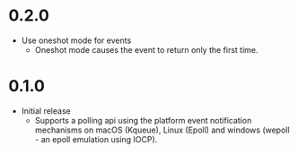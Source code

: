 # 0.2.0

* Use oneshot mode for events
  - Oneshot mode causes the event to return only the first time.

# 0.1.0

* Initial release
  - Supports a polling api using the platform event notification mechanisms on macOS (Kqueue), Linux (Epoll) and windows (wepoll - an epoll emulation using IOCP).
